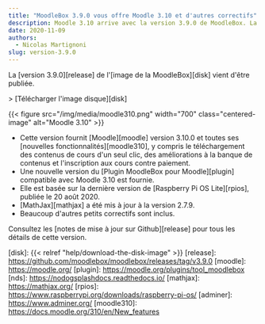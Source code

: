 ```yaml
---
title: "MoodleBox 3.9.0 vous offre Moodle 3.10 et d'autres correctifs"
description: Moodle 3.10 arrive avec la version 3.9.0 de MoodleBox. La nouvelle image est basée sur la version de Raspberry Pi OS du 20 août 2020.
date: 2020-11-09
authors:
  - Nicolas Martignoni
slug: version-3.9.0
---
```


La [version 3.9.0][release] de l'[image  de la MoodleBox][disk] vient d'être publiée.

&gt; [Télécharger l'image disque][disk]

{{< figure src="/img/media/moodle310.png" width="700" class="centered-image" alt="Moodle 3.10" >}}

  - Cette version fournit [Moodle][moodle] version 3.10.0 et toutes ses [nouvelles fonctionnalités][moodle310], y compris le téléchargement des contenus de cours d'un seul clic, des améliorations à la banque de contenus et l'inscription aux cours contre paiement.
  - Une nouvelle version du [Plugin MoodleBox pour Moodle][plugin] compatible avec Moodle 3.10 est fournie.
  - Elle est basée sur la dernière version de [Raspberry Pi OS Lite][rpios], publiée le 20 août 2020.
  - [MathJax][mathjax] a été mis à jour à la version 2.7.9.
  - Beaucoup d'autres petits correctifs sont inclus.

Consultez les [notes de mise à jour sur Github][release] pour tous les détails de cette version.

 [disk]: {{< relref "help/download-the-disk-image" >}}
 [release]: https://github.com/moodlebox/moodlebox/releases/tag/v3.9.0
 [moodle]: https://moodle.org/
 [plugin]: https://moodle.org/plugins/tool_moodlebox
 [nds]: https://nodogsplashdocs.readthedocs.io/
 [mathjax]: https://mathjax.org/
 [rpios]: https://www.raspberrypi.org/downloads/raspberry-pi-os/
 [adminer]: https://www.adminer.org/
 [moodle310]: https://docs.moodle.org/310/en/New_features
